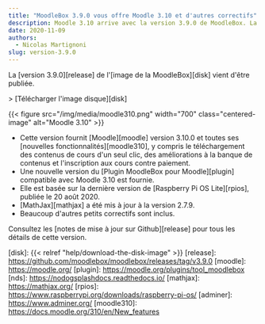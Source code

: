 ```yaml
---
title: "MoodleBox 3.9.0 vous offre Moodle 3.10 et d'autres correctifs"
description: Moodle 3.10 arrive avec la version 3.9.0 de MoodleBox. La nouvelle image est basée sur la version de Raspberry Pi OS du 20 août 2020.
date: 2020-11-09
authors:
  - Nicolas Martignoni
slug: version-3.9.0
---
```


La [version 3.9.0][release] de l'[image  de la MoodleBox][disk] vient d'être publiée.

&gt; [Télécharger l'image disque][disk]

{{< figure src="/img/media/moodle310.png" width="700" class="centered-image" alt="Moodle 3.10" >}}

  - Cette version fournit [Moodle][moodle] version 3.10.0 et toutes ses [nouvelles fonctionnalités][moodle310], y compris le téléchargement des contenus de cours d'un seul clic, des améliorations à la banque de contenus et l'inscription aux cours contre paiement.
  - Une nouvelle version du [Plugin MoodleBox pour Moodle][plugin] compatible avec Moodle 3.10 est fournie.
  - Elle est basée sur la dernière version de [Raspberry Pi OS Lite][rpios], publiée le 20 août 2020.
  - [MathJax][mathjax] a été mis à jour à la version 2.7.9.
  - Beaucoup d'autres petits correctifs sont inclus.

Consultez les [notes de mise à jour sur Github][release] pour tous les détails de cette version.

 [disk]: {{< relref "help/download-the-disk-image" >}}
 [release]: https://github.com/moodlebox/moodlebox/releases/tag/v3.9.0
 [moodle]: https://moodle.org/
 [plugin]: https://moodle.org/plugins/tool_moodlebox
 [nds]: https://nodogsplashdocs.readthedocs.io/
 [mathjax]: https://mathjax.org/
 [rpios]: https://www.raspberrypi.org/downloads/raspberry-pi-os/
 [adminer]: https://www.adminer.org/
 [moodle310]: https://docs.moodle.org/310/en/New_features
